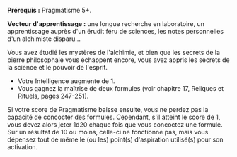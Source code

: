 ﻿---
id: ritual_feats_fr.md#formules-alchimiques
name: Formules alchimiques
---
**Prérequis :** Pragmatisme 5+.

**Vecteur d'apprentissage :** une longue recherche en laboratoire, un apprentissage auprès d'un érudit féru de sciences, les notes personnelles d'un alchimiste disparu…

Vous avez étudié les mystères de l'alchimie, et bien que les secrets de la pierre philosophale vous échappent encore, vous avez appris les secrets de la science et le pouvoir de l'esprit.

* Votre Intelligence augmente de 1.
* Vous gagnez la maîtrise de deux formules (voir chapitre 17, Reliques et Rituels, pages 247-251).

Si votre score de Pragmatisme baisse ensuite, vous ne perdez pas la capacité de concocter des formules. Cependant, s'il atteint le score de 1, vous devez alors jeter 1d20 chaque fois que vous concoctez une formule. Sur un résultat de 10 ou moins, celle-ci ne fonctionne pas, mais vous dépensez tout de même le (ou les) point(s) d'aspiration utilisé(s) pour son activation.

